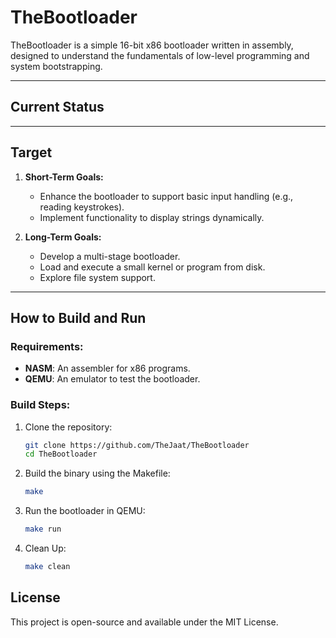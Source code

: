 # TheBootloader

TheBootloader is a simple 16-bit x86 bootloader written in assembly, designed to understand the fundamentals of low-level programming and system bootstrapping.

---

## Current Status

---

## Target
1. **Short-Term Goals:**
   - Enhance the bootloader to support basic input handling (e.g., reading keystrokes).
   - Implement functionality to display strings dynamically.

2. **Long-Term Goals:**
   - Develop a multi-stage bootloader.
   - Load and execute a small kernel or program from disk.
   - Explore file system support.

---

## How to Build and Run
### Requirements:
- **NASM**: An assembler for x86 programs.
- **QEMU**: An emulator to test the bootloader.

### Build Steps:
1. Clone the repository:
   ```bash
   git clone https://github.com/TheJaat/TheBootloader
   cd TheBootloader
   ```
3. Build the binary using the Makefile:
   ```bash
   make
   ```
3. Run the bootloader in QEMU:
   ```bash
   make run
   ```
4. Clean Up:
   ```bash
   make clean
   ```

## License
This project is open-source and available under the MIT License.
